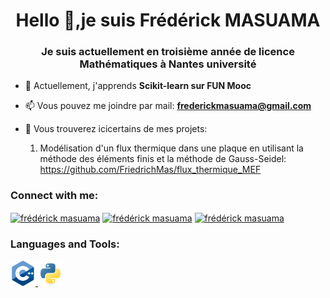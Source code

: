 <h1 align="center">Hello 👋,je suis Frédérick MASUAMA</h1>
<h3 align="center">Je suis actuellement en troisième année de licence Mathématiques à Nantes université</h3>

- 🌱 Actuellement, j'apprends **Scikit-learn sur FUN Mooc**

- 📫 Vous pouvez me joindre par mail: **frederickmasuama@gmail.com**

- 📄 Vous trouverez icicertains de mes projets:
  1. Modélisation d'un flux thermique dans une plaque en utilisant la méthode des éléments finis et la méthode de Gauss-Seidel:
     https://github.com/FriedrichMas/flux_thermique_MEF


<h3 align="left">Connect with me:</h3>
<p align="left">
<a href="https://linkedin.com/in/frédérick masuama" target="blank"><img align="center" src="https://raw.githubusercontent.com/rahuldkjain/github-profile-readme-generator/master/src/images/icons/Social/linked-in-alt.svg" alt="frédérick masuama" height="30" width="40" /></a>
<a href="https://fb.com/frédérick masuama" target="blank"><img align="center" src="https://raw.githubusercontent.com/rahuldkjain/github-profile-readme-generator/master/src/images/icons/Social/facebook.svg" alt="frédérick masuama" height="30" width="40" /></a>
<a href="https://instagram.com/frédérick masuama" target="blank"><img align="center" src="https://raw.githubusercontent.com/rahuldkjain/github-profile-readme-generator/master/src/images/icons/Social/instagram.svg" alt="frédérick masuama" height="30" width="40" /></a>
</p>

<h3 align="left">Languages and Tools:</h3>
<p align="left"> <a href="https://www.w3schools.com/cpp/" target="_blank" rel="noreferrer"> <img src="https://raw.githubusercontent.com/devicons/devicon/master/icons/cplusplus/cplusplus-original.svg" alt="cplusplus" width="40" height="40"/> </a> <a href="https://www.python.org" target="_blank" rel="noreferrer"> <img src="https://raw.githubusercontent.com/devicons/devicon/master/icons/python/python-original.svg" alt="python" width="40" height="40"/> </a> </p>
